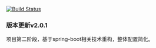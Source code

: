 
[![Build Status](https://travis-ci.org/michaelliao/openweixin.svg?branch=master)](https://travis-ci.org/wenanguo/anguosoft)


### 版本更新v2.0.1

项目第二阶段，基于spring-boot相关技术重构，整体配置简化。
